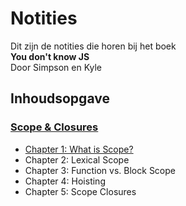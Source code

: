 # Notities

Dit zijn de notities die horen bij het boek  
**You don't know JS**  
Door Simpson en Kyle

## Inhoudsopgave 
### [Scope & Closures](https://github.com/DanielvandeVelde/frontend/tree/master/YDKJS/Scope%20-%20closures)
* [Chapter 1: What is Scope?](https://github.com/DanielvandeVelde/frontend/blob/master/YDKJS/Scope%20-%20closures/Chapter%201.md)
* Chapter 2: Lexical Scope
* Chapter 3: Function vs. Block Scope
* Chapter 4: Hoisting
* Chapter 5: Scope Closures
